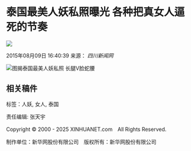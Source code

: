 # 泰国最美人妖私照曝光 各种把真女人逼死的节奏

![](http://www.xinhuanet.com/world/2015-08/09/ewm_128108633_51n.jpg)

2015年08月09日 16:40:39 来源： _四川新闻网_

![图揭泰国最美人妖私照 长腿V脸蛇腰](http://news.xinhuanet.com/photo/2015-08/09/128107635_14390752181281n.jpg)

## 相关稿件

标签：人妖, 女人, 泰国

责任编辑: 张天宇

Copyright © 2000 - 2025 XINHUANET.com　All Rights Reserved.

制作单位：新华网股份有限公司　版权所有：新华网股份有限公司